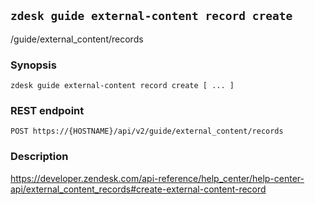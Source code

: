 ## `zdesk guide external-content record create`

/guide/external_content/records

### Synopsis

    zdesk guide external-content record create [ ... ]

### REST endpoint

    POST https://{HOSTNAME}/api/v2/guide/external_content/records

### Description

https://developer.zendesk.com/api-reference/help_center/help-center-api/external_content_records#create-external-content-record

